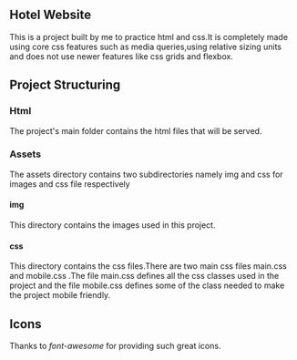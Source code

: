 ## Hotel Website

This is a project built by me to practice html and css.It is completely made using core css  features such as media queries,using relative sizing units and does not use newer features like css grids and flexbox.

## Project Structuring
### Html
The project's main folder contains the html files that will be served.
### Assets
The assets directory contains two subdirectories namely img and css for images and css file respectively
#### img
This directory contains the images used in this project.
#### css
This directory contains the css files.There are two main css files main.css and mobile.css .The file main.css defines all the css classes used in the project and the file mobile.css defines some of the class needed to make the project mobile friendly.
## Icons

Thanks to _font-awesome_ for providing such great icons.
